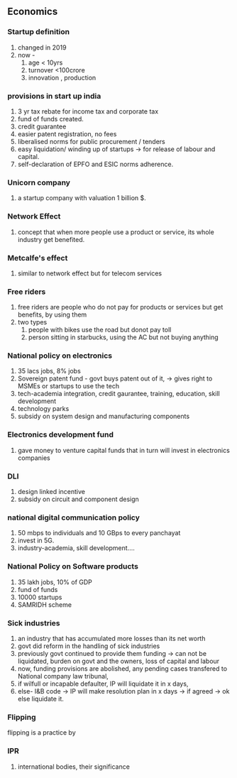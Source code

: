 ## Economics
### Startup definition
1. changed in 2019
2. now - 
	1. age < 10yrs
	2. turnover <100crore
	3. innovation , production 
### provisions in start up india
1. 3 yr tax rebate for income tax and corporate tax
2. fund of funds created.
3. credit guarantee
4. easier patent registration, no fees
5. liberalised norms for public procurement / tenders
6. easy liquidation/ winding up of startups -> for release of labour and capital.
7. self-declaration of EPFO and ESIC norms adherence.
### Unicorn company
1. a startup company with valuation 1 billion $.
### Network Effect
1. concept that when more people use a product or service, its whole industry get benefited.
### Metcalfe's effect
1. similar to network effect but for telecom  services
### Free riders
1. free riders are people who do not pay for products or services but get benefits, by using them
2. two types
	1. people with bikes use the road but donot pay toll
	2. person sitting in starbucks, using the AC but not buying anything
### National policy on electronics
1. 35 lacs jobs, 8% jobs
2. Sovereign patent fund - govt buys patent out of it, -> gives right to MSMEs or startups to use the tech
3. tech-academia integration, credit gaurantee, training, education, skill development
4. technology parks
5. subsidy on system design and manufacturing components

### Electronics development fund
1. gave money to venture capital funds that in turn will invest in electronics companies
### DLI
1. design linked incentive
2. subsidy on circuit and component design
### national digital communication policy
1. 50 mbps to individuals and 10 GBps to every panchayat
2. invest in 5G.
3. industry-academia, skill development....
### National Policy on Software products
1. 35 lakh jobs, 10% of GDP
2. fund of funds
3. 10000 startups
4. SAMRIDH scheme
### Sick industries
1. an industry that has accumulated more losses than its net worth
2. govt did reform  in the handling of sick industries 
3. previously govt continued to provide them funding -> can not be liquidated, burden on govt and the owners, loss of capital and labour
4. now, funding provisions are abolished, any pending cases transfered to National company law tribunal, 
5. if wilfull or incapable defaulter, IP will liquidate it in x days,
6. else- I&B code -> IP will make resolution plan in x days -> if agreed -> ok else liquidate it.
### Flipping
flipping is a practice by 
### IPR
1. international bodies, their significance

